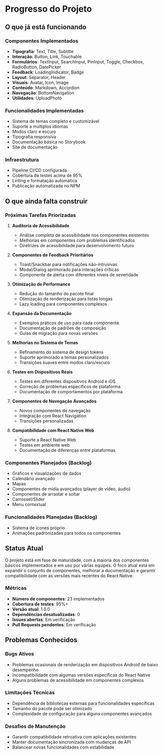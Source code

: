 # Progresso do Projeto

## O que já está funcionando

### Componentes Implementados
- **Tipografia**: Text, Title, Subtitle
- **Interação**: Button, Link, Touchable
- **Formulários**: TextInput, SearchInput, PinInput, Toggle, Checkbox, RadioButton, DatePicker
- **Feedback**: LoadingIndicator, Badge
- **Layout**: Separator, Header
- **Visuais**: Avatar, Icon, Image
- **Conteúdo**: Markdown, Accordion
- **Navegação**: BottomNavigation
- **Utilidades**: UploadPhoto

### Funcionalidades Implementadas
- Sistema de temas completo e customizável
- Suporte a múltiplos idiomas
- Modos claro e escuro
- Tipografia responsiva
- Documentação básica no Storybook
- Site de documentação

### Infraestrutura
- Pipeline CI/CD configurada
- Cobertura de testes acima de 95%
- Linting e formatação automática
- Publicação automatizada no NPM

## O que ainda falta construir

### Próximas Tarefas Priorizadas
1. **Auditoria de Acessibilidade**
   - Análise completa de acessibilidade nos componentes existentes
   - Melhorias em componentes com problemas identificados
   - Diretrizes de acessibilidade para desenvolvimento futuro

2. **Componentes de Feedback Prioritários**
   - Toast/Snackbar para notificações não-intrusivas
   - Modal/Dialog aprimorado para interações críticas
   - Componente de alerta com diferentes níveis de severidade

3. **Otimização de Performance**
   - Redução do tamanho do pacote final
   - Otimização de renderização para listas longas
   - Lazy loading para componentes complexos

4. **Expansão da Documentação**
   - Exemplos práticos de uso para cada componente
   - Documentação de padrões de composição
   - Guias de migração para novas versões

5. **Melhorias no Sistema de Temas**
   - Refinamento do sistema de design tokens
   - Suporte aprimorado a temas personalizados
   - Transições suaves entre modos claro/escuro

6. **Testes em Dispositivos Reais**
   - Testes em diferentes dispositivos Android e iOS
   - Correção de problemas específicos de plataforma
   - Documentação de comportamentos por plataforma

7. **Componentes de Navegação Avançados**
   - Novos componentes de navegação
   - Integração com React Navigation
   - Transições personalizadas

8. **Compatibilidade com React Native Web**
   - Suporte a React Native Web
   - Testes em ambiente web
   - Documentação de diferenças entre plataformas

### Componentes Planejados (Backlog)
- Gráficos e visualizações de dados
- Calendário avançado
- Mapas
- Componentes de mídia avançados (player de vídeo, áudio)
- Componentes de arrastar e soltar
- Carrossel/Slider
- Menu contextual

### Funcionalidades Planejadas (Backlog)
- Sistema de ícones próprio
- Animações padronizadas para todos os componentes

## Status Atual
O projeto está em fase de maturidade, com a maioria dos componentes básicos implementados e em uso por várias equipes. O foco atual está em expandir o conjunto de componentes, melhorar a documentação e garantir compatibilidade com as versões mais recentes do React Native.

### Métricas
- **Número de componentes**: 23 implementados
- **Cobertura de testes**: 95%+
- **Versão atual**: 1.0.0
- **Dependências desatualizadas**: 0
- **Issues abertas**: Em verificação
- **Pull Requests pendentes**: Em verificação

## Problemas Conhecidos

### Bugs Ativos
- Problemas ocasionais de renderização em dispositivos Android de baixo desempenho
- Incompatibilidade com algumas versões específicas do React Native
- Alguns problemas de acessibilidade em componentes complexos

### Limitações Técnicas
- Dependência de bibliotecas externas para funcionalidades específicas
- Tamanho do pacote pode ser otimizado
- Complexidade de configuração para alguns componentes avançados

### Desafios de Manutenção
- Garantir compatibilidade retroativa com aplicações existentes
- Manter documentação sincronizada com mudanças de API
- Balancear novas funcionalidades com estabilidade 